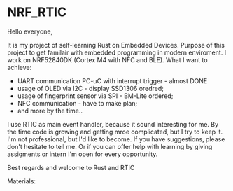 # NRF_RTIC

Hello everyone,

It is my project of self-learning Rust on Embedded Devices. Purpose of this project to get familair with embedded programming in modern enviroment.
I work on NRF52840DK (Cortex M4 with NFC and BLE).
What I want to achieve:
  - UART communication PC-uC with interrupt trigger - almost DONE
  - usage of OLED via I2C - display SSD1306 oredred;
  - usage of fingerprint sensor via SPI - BM-Lite ordered;
  - NFC communication - have to make plan;
  - and more by the time..


I use RTIC as main event handler, because it sound interesting for me.
By the time code is growing and getting mroe complicated, but I try to keep it.
I'm not professional, but I'd like to become. If you have suggestions, please don't hesitate to tell me. Or if you can offer help with learning 
by giving assigments or intern I'm open for every opportunity.


Best regards and welcome to Rust and RTIC


Materials:
